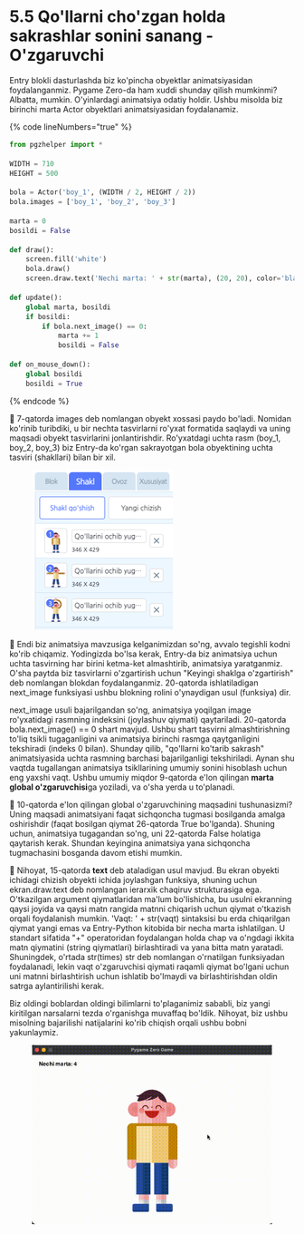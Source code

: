 # 5.5 Qo'llarni cho'zgan holda sakrashlar sonini sanang - O'zgaruvchi

Entry blokli dasturlashda biz ko'pincha obyektlar animatsiyasidan foydalanganmiz. Pygame Zero-da ham xuddi shunday qilish mumkinmi? Albatta, mumkin. O'yinlardagi animatsiya odatiy holdir. Ushbu misolda biz birinchi marta Actor obyektlari animatsiyasidan foydalanamiz.

{% code lineNumbers="true" %}
```python
from pgzhelper import *

WIDTH = 710
HEIGHT = 500

bola = Actor('boy_1', (WIDTH / 2, HEIGHT / 2))
bola.images = ['boy_1', 'boy_2', 'boy_3']

marta = 0
bosildi = False

def draw():
    screen.fill('white')
    bola.draw()
    screen.draw.text('Nechi marta: ' + str(marta), (20, 20), color='black')

def update():
    global marta, bosildi
    if bosildi:
        if bola.next_image() == 0:
            marta += 1
            bosildi = False

def on_mouse_down():
    global bosildi
    bosildi = True
```
{% endcode %}

🔢 7-qatorda images deb nomlangan obyekt xossasi paydo bo'ladi. Nomidan ko'rinib turibdiki, u bir nechta tasvirlarni ro'yxat formatida saqlaydi va uning maqsadi obyekt tasvirlarini jonlantirishdir. Ro'yxatdagi uchta rasm (boy\_1, boy\_2, boy\_3) biz Entry-da ko'rgan sakrayotgan bola obyektining uchta tasviri (shakllari) bilan bir xil.

<figure><img src="../.gitbook/assets/Screenshot 2024-10-09 at 14.13.30.png" alt=""><figcaption></figcaption></figure>

🔢 Endi biz animatsiya mavzusiga kelganimizdan so'ng, avvalo tegishli kodni ko'rib chiqamiz. Yodingizda bo'lsa kerak, Entry-da biz animatsiya uchun uchta tasvirning har birini ketma-ket almashtirib, animatsiya yaratganmiz. O'sha paytda biz tasvirlarni o'zgartirish uchun "Keyingi shaklga o'zgartirish" deb nomlangan blokdan foydalanganmiz. 20-qatorda ishlatiladigan next\_image funksiyasi ushbu blokning rolini o'ynaydigan usul (funksiya) dir.

next\_image usuli bajarilgandan so'ng, animatsiya yoqilgan image ro'yxatidagi rasmning indeksini (joylashuv qiymati) qaytariladi. 20-qatorda bola.next\_image() == 0 shart mavjud. Ushbu shart tasvirni almashtirishning to'liq tsikli tugaganligini va animatsiya birinchi rasmga qaytganligini tekshiradi (indeks 0 bilan). Shunday qilib, "qo'llarni ko'tarib sakrash" animatsiyasida uchta rasmning barchasi bajarilganligi tekshiriladi. Aynan shu vaqtda tugallangan animatsiya tsikllarining umumiy sonini hisoblash uchun eng yaxshi vaqt. Ushbu umumiy miqdor 9-qatorda e'lon qilingan **marta** **global o'zgaruvchisi**ga yoziladi, va o'sha yerda u to'planadi.

🔢 10-qatorda e'lon qilingan global o'zgaruvchining maqsadini tushunasizmi? Uning maqsadi animatsiyani faqat sichqoncha tugmasi bosilganda amalga oshirishdir (faqat bosilgan qiymat 26-qatorda True bo'lganda). Shuning uchun, animatsiya tugagandan so'ng, uni 22-qatorda False holatiga qaytarish kerak. Shundan keyingina animatsiya yana sichqoncha tugmachasini bosganda davom etishi mumkin.

🔢 Nihoyat, 15-qatorda **text** deb ataladigan usul mavjud. Bu ekran obyekti ichidagi chizish obyekti ichida joylashgan funksiya, shuning uchun ekran.draw.text deb nomlangan ierarxik chaqiruv strukturasiga ega. O'tkazilgan argument qiymatlaridan ma'lum bo'lishicha, bu usulni ekranning qaysi joyida va qaysi matn rangida matnni chiqarish uchun qiymat o'tkazish orqali foydalanish mumkin. 'Vaqt: ' + str(vaqt) sintaksisi bu erda chiqarilgan qiymat yangi emas va Entry-Python kitobida bir necha marta ishlatilgan. U standart sifatida "+" operatoridan foydalangan holda chap va o'ngdagi ikkita matn qiymatini (string qiymatlari) birlashtiradi va yana bitta matn yaratadi. Shuningdek, o'rtada str(times) str deb nomlangan o'rnatilgan funksiyadan foydalanadi, lekin vaqt o'zgaruvchisi qiymati raqamli qiymat bo'lgani uchun uni matnni birlashtirish uchun ishlatib bo'lmaydi va birlashtirishdan oldin satrga aylantirilishi kerak.

Biz oldingi boblardan oldingi bilimlarni to'plaganimiz sababli, biz yangi kiritilgan narsalarni tezda o'rganishga muvaffaq bo'ldik. Nihoyat, biz ushbu misolning bajarilishi natijalarini ko'rib chiqish orqali ushbu bobni yakunlaymiz.

<figure><img src="../.gitbook/assets/5.5.gif" alt=""><figcaption></figcaption></figure>
